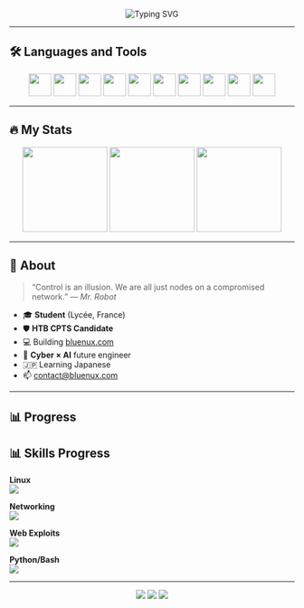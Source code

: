 <!-- Typing animation en haut -->
<p align="center">
  <img src="https://readme-typing-svg.demolab.com?font=Fira+Code&weight=600&pause=1000&color=00FF00&center=true&vCenter=true&width=435&lines=~/HTB+CPTS+Candidate...;~/Cyber+%C3%97+AI+engineer+in+progress...;~/Language+module:+Japanese+🇯🇵" alt="Typing SVG" />
</p>

---

## 🛠️ Languages and Tools

<p align="center">
  <img src="https://cdn.jsdelivr.net/gh/devicons/devicon/icons/python/python-original.svg" width="40" />
  <img src="https://cdn.jsdelivr.net/gh/devicons/devicon/icons/bash/bash-original.svg" width="40" />
  <img src="https://cdn.jsdelivr.net/gh/devicons/devicon/icons/linux/linux-original.svg" width="40" />
  <img src="https://cdn.jsdelivr.net/gh/devicons/devicon/icons/vscode/vscode-original.svg" width="40" />
  <img src="https://cdn.jsdelivr.net/gh/devicons/devicon/icons/html5/html5-original.svg" width="40" />
  <img src="https://cdn.jsdelivr.net/gh/devicons/devicon/icons/css3/css3-original.svg" width="40" />
  <img src="https://cdn.jsdelivr.net/gh/devicons/devicon/icons/javascript/javascript-original.svg" width="40" />
  <img src="https://cdn.jsdelivr.net/gh/devicons/devicon/icons/github/github-original.svg" width="40" />
  <img src="https://encrypted-tbn0.gstatic.com/images?q=tbn:ANd9GcQhs6oJRGZG2suzcDhW-iLWdYaMwJw3rllNyQ&s" width="40" />
  <img src="https://whatthelogo.com/storage/logos/kali-linux-270621.png" width="40" />
</p>

---

## 🔥 My Stats

<p align="center">
  <img height="150" src="https://github-readme-stats.vercel.app/api?username=bluenuxdev&show_icons=true&theme=radical&hide_border=true&count_private=true"/>
  <img height="150" src="https://github-readme-streak-stats.herokuapp.com/?user=bluenuxdev&theme=radical&hide_border=true"/>
  <img height="150" src="https://github-readme-stats.vercel.app/api/top-langs/?username=bluenuxdev&layout=compact&langs_count=8&theme=radical&hide_border=true"/>
</p>

---

## 🧠 About

> “Control is an illusion. We are all just nodes on a compromised network.” — *Mr. Robot*

- 🎓 **Student** (Lycée, France)  
- 🛡️ **HTB CPTS Candidate**  
- 💻 Building [bluenux.com](https://bluenux.com)  
- 🤖 **Cyber × AI** future engineer  
- 🇯🇵 Learning Japanese  
- 📫 contact@bluenux.com

---

## 📊 Progress

## 📊 Skills Progress

**Linux**  
![](https://geps.dev/progress/100?successColor=00FF00&warningColor=FFFF00&dangerColor=FF0000)

**Networking**  
![](https://geps.dev/progress/80?successColor=00FF00&warningColor=FFFF00&dangerColor=FF0000)

**Web Exploits**  
![](https://geps.dev/progress/70?successColor=00FF00&warningColor=FFFF00&dangerColor=FF0000)

**Python/Bash**  
![](https://geps.dev/progress/60?successColor=00FF00&warningColor=FFFF00&dangerColor=FF0000)

---

<!-- Contact section clean -->
<p align="center">
  <a href="https://discord.com/users/799730579594674226"><img src="https://img.shields.io/badge/-@bluenux-black?style=for-the-badge&logo=discord&logoColor=red"></a>
  <a href="https://bluenux.com"><img src="https://img.shields.io/badge/-bluenux.com-black?style=for-the-badge&logo=firefoxbrowser&logoColor=orange"></a>
  <a href="https://github.com/bluenuxdev"><img src="https://img.shields.io/badge/-GitHub-black?style=for-the-badge&logo=github"></a>
</p>

